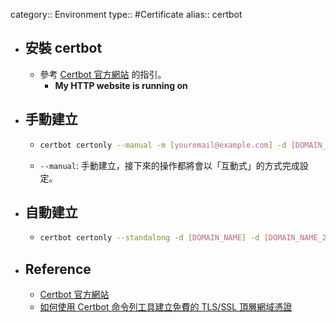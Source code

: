 category:: Environment
type:: #Certificate
alias:: certbot

- ## 安裝 certbot
	- 參考 [Certbot 官方網站](https://certbot.eff.org/) 的指引。
		- **My HTTP website is running  on**
- ## 手動建立
	- ```bash
	  certbot certonly --manual -m [youremail@example.com] -d [DOMAIN_NAME] -d [DOMAIN_NAME_2]
	  ```
	- `--manual`: 手動建立，接下來的操作都將會以「互動式」的方式完成設定。
- ## 自動建立
	- ```bash
	  certbot certonly --standalong -d [DOMAIN_NAME] -d [DOMAIN_NAME_2]
	  ```
- ## Reference
	- [Certbot 官方網站](https://certbot.eff.org/)
	- [如何使用 Certbot 命令列工具建立免費的 TLS/SSL 頂層網域憑證](https://blog.miniasp.com/post/2021/02/11/Create-SSL-TLS-certificates-from-LetsEncrypt-using-Certbot)